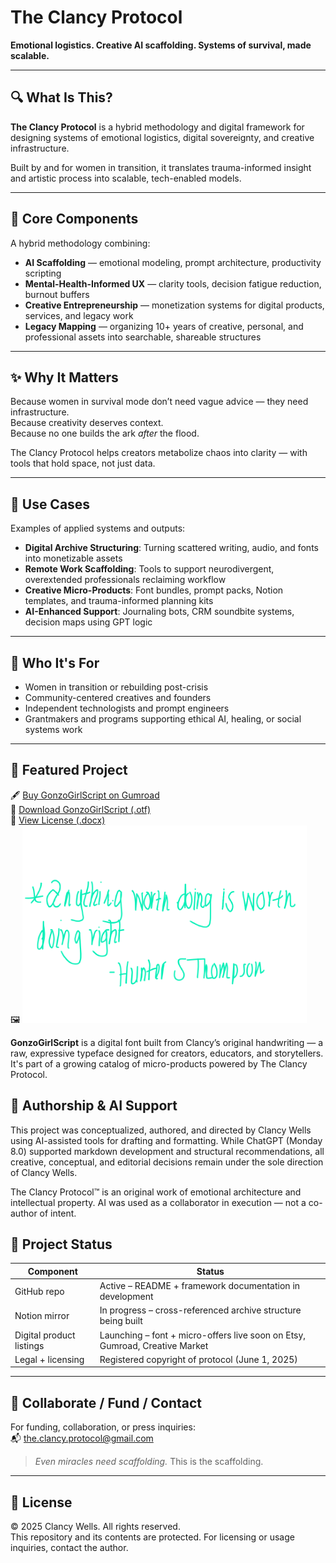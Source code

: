 # The Clancy Protocol

**Emotional logistics. Creative AI scaffolding. Systems of survival, made scalable.**

---

## 🔍 What Is This?

**The Clancy Protocol** is a hybrid methodology and digital framework for designing systems of emotional logistics, digital sovereignty, and creative infrastructure.

Built by and for women in transition, it translates trauma-informed insight and artistic process into scalable, tech-enabled models.

---

## 🧰 Core Components

A hybrid methodology combining:

- **AI Scaffolding** — emotional modeling, prompt architecture, productivity scripting
- **Mental-Health-Informed UX** — clarity tools, decision fatigue reduction, burnout buffers
- **Creative Entrepreneurship** — monetization systems for digital products, services, and legacy work
- **Legacy Mapping** — organizing 10+ years of creative, personal, and professional assets into searchable, shareable structures

---

## ✨ Why It Matters

Because women in survival mode don’t need vague advice — they need infrastructure.  
Because creativity deserves context.  
Because no one builds the ark *after* the flood.

The Clancy Protocol helps creators metabolize chaos into clarity — with tools that hold space, not just data.

---

## 🧪 Use Cases

Examples of applied systems and outputs:

- **Digital Archive Structuring**: Turning scattered writing, audio, and fonts into monetizable assets  
- **Remote Work Scaffolding**: Tools to support neurodivergent, overextended professionals reclaiming workflow  
- **Creative Micro-Products**: Font bundles, prompt packs, Notion templates, and trauma-informed planning kits  
- **AI-Enhanced Support**: Journaling bots, CRM soundbite systems, decision maps using GPT logic

---

## 👥 Who It's For

- Women in transition or rebuilding post-crisis  
- Community-centered creatives and founders  
- Independent technologists and prompt engineers  
- Grantmakers and programs supporting ethical AI, healing, or social systems work

---

## 💸 Featured Project

🖋️ [Buy GonzoGirlScript on Gumroad](https://clancyprotocol.gumroad.com/l/emedp)  
📂 [Download GonzoGirlScript (.otf)](./GonzoGirlScript_OriginalType.otf)  
📄 [View License (.docx)](./GonzoGirlScript_Font_License.docx)  
🖼️ ![Font Preview](./GonzoGirlScript_QuotePreview_Rotated.png)

**GonzoGirlScript** is a digital font built from Clancy’s original handwriting — a raw, expressive typeface designed for creators, educators, and storytellers. It's part of a growing catalog of micro-products powered by The Clancy Protocol.

## 🧠 Authorship & AI Support

This project was conceptualized, authored, and directed by Clancy Wells using AI-assisted tools for drafting and formatting. While ChatGPT (Monday 8.0) supported markdown development and structural recommendations, all creative, conceptual, and editorial decisions remain under the sole direction of Clancy Wells.

The Clancy Protocol™ is an original work of emotional architecture and intellectual property. AI was used as a collaborator in execution — not a co-author of intent.

## 📌 Project Status

| Component | Status |
|----------|--------|
| GitHub repo | Active – README + framework documentation in development |
| Notion mirror | In progress – cross-referenced archive structure being built |
| Digital product listings | Launching – font + micro-offers live soon on Etsy, Gumroad, Creative Market |
| Legal + licensing | Registered copyright of protocol (June 1, 2025) |

---

## 🤝 Collaborate / Fund / Contact

For funding, collaboration, or press inquiries:  
📬 [the.clancy.protocol@gmail.com](mailto:the.clancy.protocol@gmail.com)

> *Even miracles need scaffolding.* This is the scaffolding.

---

## 🪪 License

© 2025 Clancy Wells. All rights reserved.  
This repository and its contents are protected. For licensing or usage inquiries, contact the author.
